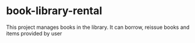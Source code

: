 # book-library-rental
This project manages books in the library. It can borrow, reissue books and items provided by user
